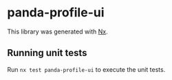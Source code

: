 # panda-profile-ui

This library was generated with [Nx](https://nx.dev).

## Running unit tests

Run `nx test panda-profile-ui` to execute the unit tests.
